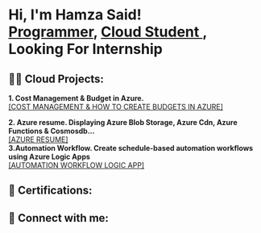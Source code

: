 <h1>Hi, I'm Hamza Said! <br/><a href="https://github.com/nsohamza">Programmer</a>, <a href="https://www.linkedin.com/in/hamza-said-mohamed-b2101524b/">Cloud Student </a>, <a> Looking For Internship</a></h1>

<h2>👨‍💻 Cloud Projects:</h2>
 <b>1. Cost Management & Budget in Azure.</b>
 <a href ="https://github.com/nsohamza/Budget"> <br> [COST MANAGEMENT & HOW TO CREATE BUDGETS IN AZURE]</br> </a>
 
 <b>2. Azure resume. Displaying Azure Blob Storage, Azure Cdn, Azure Functions & Cosmosdb...</b>
 <a href="https://github.com/nsohamza/azure-resume"> <br> [AZURE RESUME] </br> </a>
  <b>3.Automation Workflow. Create schedule-based automation workflows using Azure Logic Apps </b>
 <a href="https://github.com/nsohamza/TrainSchedule"> <br> [AUTOMATION WORKFLOW LOGIC APP] </br> </a>


<h2>📝 Certifications: </h2>




<h2> 🤳 Connect with me:</h2>


[linkedin]: (https://www.linkedin.com/in/hamza-said-mohamed-b2101524b/)



